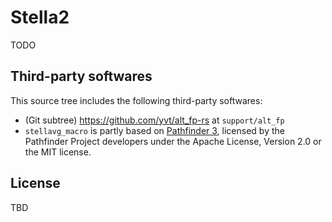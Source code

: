 # Stella2

TODO

## Third-party softwares

This source tree includes the following third-party softwares:

 - (Git subtree) <https://github.com/yvt/alt_fp-rs> at `support/alt_fp`
 - `stellavg_macro` is partly based on [Pathfinder 3](https://github.com/servo/pathfinder), licensed by the Pathfinder Project developers under the Apache License, Version 2.0 or the MIT license.

## License

TBD

